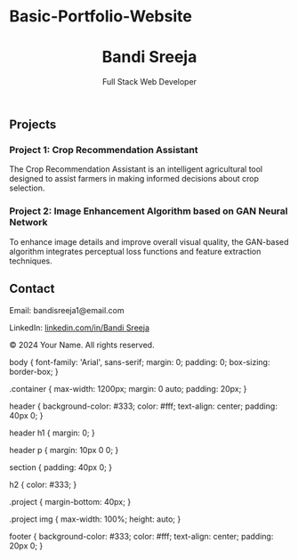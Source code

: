 # Basic-Portfolio-Website
<!DOCTYPE html>
<html lang="en">

<head>
  <meta charset="UTF-8">
  <meta name="viewport" content="width=device-width, initial-scale=1.0">
  <link rel="stylesheet" href="style.css">
  <title>Bandi Sreeja - Portfolio</title>
</head>

<body>

  <header>
    <div class="container">
      <h1>Bandi Sreeja</h1>
      <p>Full Stack Web Developer</p>
    </div>
  </header>

  <section id="projects">
    <div class="container">
      <h2>Projects</h2>
      <!-- Add your project details here -->
      <div class="project">
        <h3>Project 1: Crop Recommendation Assistant</h3>
        <p>The Crop Recommendation Assistant is an intelligent agricultural tool designed to assist farmers in making informed decisions about crop selection.</p>
      </div>
      <div class="project">
        <h3>Project 2: Image Enhancement Algorithm based on GAN Neural Network</h3>
        <p>To enhance image details and improve overall visual quality, the GAN-based algorithm integrates perceptual loss functions and feature extraction techniques.</p>
      </div>
      <!-- Add more projects as needed -->
    </div>
  </section>

  <section id="contact">
    <div class="container">
      <h2>Contact</h2>
      <p>Email: bandisreeja1@email.com</p>
      <p>LinkedIn: <a href="https://www.linkedin.com/in/Bandi Sreeja" target="_blank">linkedin.com/in/Bandi Sreeja</a></p>
      <!-- Add more contact information as needed -->
    </div>
  </section>

  <footer>
    <div class="container">
      <p>&copy; 2024 Your Name. All rights reserved.</p>
    </div>
  </footer>

</body>

</html>
body {
font-family: 'Arial', sans-serif;
margin: 0;
padding: 0;
box-sizing: border-box;
}

.container {
max-width: 1200px;
margin: 0 auto;
padding: 20px;
}

header {
background-color: #333;
color: #fff;
text-align: center;
padding: 40px 0;
}

header h1 {
margin: 0;
}

header p {
margin: 10px 0 0;
}

section {
padding: 40px 0;
}

h2 {
color: #333;
}

.project {
margin-bottom: 40px;
}

.project img {
max-width: 100%;
height: auto;
}

footer {
background-color: #333;
color: #fff;
text-align: center;
padding: 20px 0;
}
